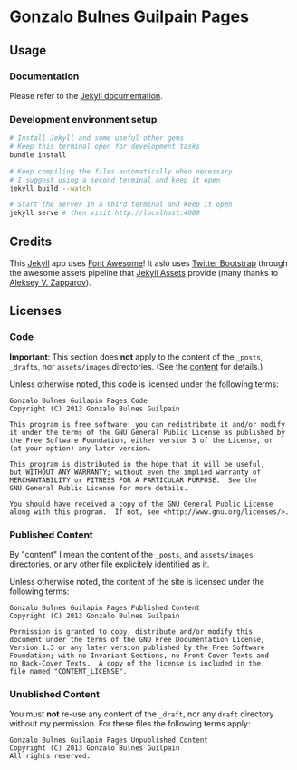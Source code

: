 Gonzalo Bulnes Guilpain Pages
=============================

Usage
------

### Documentation

Please refer to the [Jekyll documentation][jekyll].

### Development environment setup

```bash
# Install Jekyll and some useful other gems
# Keep this terminal open for development tasks
bundle install

# Keep compiling the files automatically when necessary
# I suggest using a second terminal and keep it open
jekyll build --watch

# Start the server in a third terminal and keep it open
jekyll serve # then visit http://localhost:4000
```

Credits
-------

This [Jekyll][jekyll] app uses [Font Awesome][font-awseome]!
It aslo uses [Twitter Bootstrap][bootstrap] through the awesome assets pipeline that [Jekyll Assets][jekyll-assets] provide (many thanks to [Aleksey V. Zapparov][ixti]).

  [jekyll]: http://jekyllrb.com
  [font-awseome]: http://fortawesome.github.io/Font-Awesome/
  [bootstrap]: http://getbootstrap.com/
  [jekyll-assets]: https://github.com/ixti/ixti.github.com
  [ixti]: https://github.com/ixti

Licenses
--------

### Code

**Important**: This section does **not** apply to the content of the `_posts`, `_drafts`, nor `assets/images` directories. (See the [content](https://github.com/gonzalo-bulnes/gonzalo-bulnes.github.io#content-mostly-but-not-only-located-into-_posts) for details.)

Unless otherwise noted, this code is licensed under the following terms:

    Gonzalo Bulnes Guilapin Pages Code
    Copyright (C) 2013 Gonzalo Bulnes Guilpain

    This program is free software: you can redistribute it and/or modify
    it under the terms of the GNU General Public License as published by
    the Free Software Foundation, either version 3 of the License, or
    (at your option) any later version.

    This program is distributed in the hope that it will be useful,
    but WITHOUT ANY WARRANTY; without even the implied warranty of
    MERCHANTABILITY or FITNESS FOR A PARTICULAR PURPOSE.  See the
    GNU General Public License for more details.

    You should have received a copy of the GNU General Public License
    along with this program.  If not, see <http://www.gnu.org/licenses/>.

### Published Content

By "content" I mean the content of the `_posts`, and `assets/images` directories, or any other file explicitely identified as it.

Unless otherwise noted, the content of the site is licensed under the following terms:

    Gonzalo Bulnes Guilapin Pages Published Content
    Copyright (C) 2013 Gonzalo Bulnes Guilpain

    Permission is granted to copy, distribute and/or modify this
    document under the terms of the GNU Free Documentation License,
    Version 1.3 or any later version published by the Free Software
    Foundation; with no Invariant Sections, no Front-Cover Texts and
    no Back-Cover Texts.  A copy of the license is included in the
    file named "CONTENT_LICENSE".

### Unublished Content

You must **not** re-use any content of the `_draft`, nor any `draft` directory without my permission. For these files the following terms apply:

    Gonzalo Bulnes Guilapin Pages Unpublished Content
    Copyright (C) 2013 Gonzalo Bulnes Guilpain
    All rights reserved.
